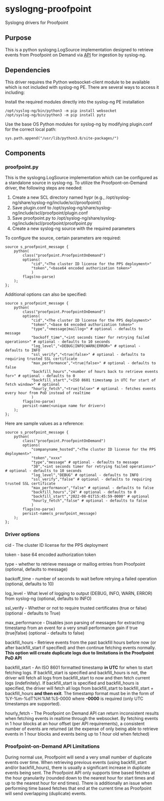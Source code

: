 # syslogng-proofpoint

Syslogng drivers for Proofpoint

## Purpose

This is a python syslogng.LogSource implementation designed to retrieve events from Proofpoint on Demand via [API](https://docs.cyderes.cloud/files/proofpoint-on-demand-log-api-rev-c.pdf) for ingestion by syslog-ng.

## Dependencies

This driver requires the Python websocket-client module to be available which is not included with syslog-ng PE. There are several ways to access it including:

Install the required modules directly into the syslog-ng PE installation

    /opt/syslog-ng/bin/python3 -m pip install websocket
	/opt/syslog-ng/bin/python3 -m pip install pytz

Use the base OS Python modules for syslog-ng by modifying plugin.conf for the correct local path:

    sys.path.append("/usr/lib/python3.8/site-packages/")

## Components

### proofpoint.py

This is the syslogng.LogSource implementation which can be configured as a standalone source in syslog-ng. To utilize the Proofpont-on-Demand driver, the following steps are needed:
1. Create a new SCL directory named hypr (e.g., /opt/syslog-ng/share/syslog-ng/include/scl/proofpoint/)
2. Save plugin.conf to /opt/syslog-ng/share/syslog-ng/include/scl/proofpoint/plugin.conf
3. Save proofpoint.py to /opt/syslog-ng/share/syslog-ng/include/scl/proofpoint/proofpoint.py
4. Create a new syslog-ng source with the required parameters
    
To configure the source, certain parameters are required:

    source s_proofpoint_message {
	    python(
		    class("proofpoint.ProofpointOnDemand")
		    options(
			    "cid","<The cluster ID license for the PPS deployment>"
			    "token","<base64 encoded authorization token>"
			    )
		    flags(no-parse)
	    );
    };


Additional options can also be specified:

    source s_proofpoint_message {
	    python(
		    class("proofpoint.ProofpointOnDemand")
		    options(
			    "cid","<The cluster ID license for the PPS deployment>"
			    "token","<base 64 encoded authorization token>"
			    "type","<message|maillog>" # optional - defaults to message
			    "backoff_time","<int seconds timer for retrying failed operations>" # optional - defaults to 10 seconds
			    "log_level","<DEBUG|INFO|WARN|ERROR>" # optional - defaults to INFO
			    "ssl_verify","<true|false>" # optional - defaults to requiring trusted SSL certificate
			    "max_performance","<true|false>" # optional - defaults to false
			    "backfill_hours","<number of hours back to retrieve events for>" # optional - defaults to 0
			    "backfill_start","<ISO 8601 timestamp in UTC for start of fetch window>" # optional
			    "hourly_fetch","<true|false>" # optional - fetches events every hour from PoD instead of realtime
			    )
		    flags(no-parse)
		    persist-name(<unique name for driver>)
	    );
    };

Here are sample values as a reference:

    source s_proofpoint_message {
	    python(
		    class("proofpoint.ProofpointOnDemand")
		    options(
			    "companyname_hosted","<The cluster ID license for the PPS deployment>"
			    "token","xxxx"
			    "type","message" # optional - defaults to message
			    "30","<int seconds timer for retrying failed operations>" # optional - defaults to 10 seconds
			    "log_level","DEBUG" # optional - defaults to INFO
			    "ssl_verify","false" # optional - defaults to requiring trusted SSL certificate 
			    "max_performance","false" # optional - defaults to false
			    "backfill_hours","24" # optional - defaults to 0
			    "backfill_start","2022-08-01T15:45:59-0000" # optional
			    "hourly_fetch","false" # optional - defaults to false
			    )
		    flags(no-parse)
		    persist-name(s_proofpoint_message)
	    );
    };

### Driver options

cid - The cluster ID license for the PPS deployment

token - base 64 encoded authorization token

type - whether to retrieve message or maillog entries from Proofpoint (optional, defaults to message)

backoff_time - number of seconds to wait before retrying a failed operation (optional, defaults to 10)

log_level - What level of logging to output (DEBUG, INFO, WARN, ERROR) from syslog-ng (optional, defaults to INFO)

ssl_verify - Whether or not to require trusted certificates (true or false) (optional - defaults to True)

max_performance - Disables json parsing of messages for extracting timestamp from an event for a very small performance gain if true (true|false) (optional - defaults to false)

backfill_hours - Retrieve events from the past backfill hours before now (or after backfill_start if specified) and then continue fetching events normally. **This option will create duplicate logs due to limitations in the Proofpoint PoD API**

backfill_start - An ISO 8601 formatted timestamp **in UTC** for when to start fetching logs. If backfill_start is specified and backfill_hours is not, the driver will fetch all logs from backfill_start to now and then fetch current logs (indefinitely). If backfill_start is specified and backfill_hours is specified, the driver will fetch all logs from backfill_start to backfill_start + backfill_hours **and then exit**. The timestamp format must be in the form of %Y-%m-%dT%H:%M:%S-0000 where **-0000** is required (only UTC timestamps are supported).

hourly_fetch - The Proofpoint on Demand API can return inconsistent results when fetching events in realtime through the websocket. By fetching events in 1 hour blocks at an hour offset (per API requirements), a consistent number of events are returned (at the expense of only being able to retrieve events in 1 hour blocks and events being up to 1 hour old when fetched)

### Proofpoint-on-Demand API Limitations

During normal use, Proofpoint will send a very small number of duplicate events over time. When retrieving previous events (using backfill_start and/or backfill_hours), there is usually a significant increase in duplicate events being sent. The Proofpoint API only supports time based fetches at the hour granularity (rounded down to the nearest hour for start times and up to the nearest hour for end times). There is additionally an issue when performing time based fetches that end at the current time as Proofpoint will send overlapping (duplicate) events.  